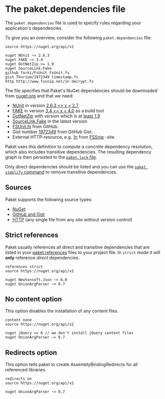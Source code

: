 # The paket.dependencies file

The `paket.dependencies` file is used to specify rules regarding your application's dependencies.

To give you an overview, consider the following `paket.dependencies` file:

    source https://nuget.org/api/v2

    nuget NUnit ~> 2.6.3
    nuget FAKE ~> 3.4
    nuget DotNetZip >= 1.9
    nuget SourceLink.Fake
    github forki/FsUnit FsUnit.fs
    gist Thorium/1972349 timestamp.fs
    http http://www.fssnip.net/1n decrypt.fs

The file specifies that Paket's NuGet dependencies should be downloaded from [nuget.org](http://www.nuget.org) and that we need: 

  * [NUnit](http://www.nunit.org/) in version [2.6.3 <= x < 2.7](nuget-dependencies.html#Pessimistic-version-constraint)
  * [FAKE](http://fsharp.github.io/FAKE/) in version [3.4 <= x < 4.0](nuget-dependencies.html#Pessimistic-version-constraint) as a build tool
  * [DotNetZip](http://dotnetzip.codeplex.com/) with version which is at [least 1.9](http://fsprojects.github.io/Paket/nuget-dependencies.html#Greater-than-or-equal-version-constraint)
  * [SourceLink.Fake](https://github.com/ctaggart/SourceLink) in the latest version
  * [FSUnit.fs](https://github.com/forki/FsUnit) from GitHub.
  * Gist number [1972349](https://gist.github.com/Thorium/1972349) from GitHub Gist.
  * External HTTP-resource, e.g. [1n](http://www.fssnip.net/1n) from [FSSnip](http://www.fssnip.net/) -site. 

Paket uses this definition to compute a concrete dependency resolution, which also includes transitive dependencies. The resulting dependency graph is then persisted to the [`paket.lock` file](lock-file.html).

Only direct dependencies should be listed and you can use the [`paket simplify` command](paket-simplify.html) to remove transitive dependencies.

## Sources

Paket supports the following source types:

* [NuGet](nuget-dependencies.html)
* [GitHub and Gist](github-dependencies.html)
* [HTTP](http-dependencies.html) (any single file from any site without version control)
 
## Strict references

Paket usually references all direct and transitive dependencies that are listed in your [paket.references](references-files.md) files to your project file.
In `strict` mode it will **only** reference *direct* dependencies.

    references strict
    source https://nuget.org/api/v2

    nuget Newtonsoft.Json ~> 6.0
    nuget UnionArgParser ~> 0.7
    
## No content option

This option disables the installation of any content files.

    content none
    source https://nuget.org/api/v2

    nuget jQuery >= 0 // we don't install jQuery content files
    nuget UnionArgParser ~> 0.7

## Redirects option

This option tells paket to create AssemblyBindingRedirects for all referenced libraries.

    redirects on
    source https://nuget.org/api/v2

    nuget UnionArgParser ~> 0.7
